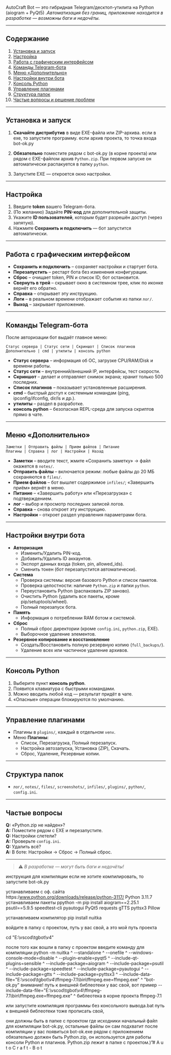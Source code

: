 AutoCraft Bot — это гибридная Telegram/десктоп-утилита на Python (aiogram + PyQt5)
._Автоматизация без границ, приложение находится в разработке — возможны баги и недочёты._

---
## Содержание
1. [Установка и запуск](#установка-и-запуск)
2. [Настройка](#настройка)
3. [Работа с графическим интерфейсом](#работа-с-графическим-интерфейсом)
4. [Команды Telegram-бота](#команды-telegram-бота)
5. [Меню «Дополнительно»](#меню-дополнительно)
6. [Настройки внутри бота](#настройки-внутри-бота)
7. [Консоль Python](#консоль-python)
8. [Управление плагинами](#управление-плагинами)
9. [Структура папок](#структура-папок)
10. [Частые вопросы и решение проблем](#частые-вопросы-и-решение-проблем)

---

## Установка и запуск
1. **Скачайте дистрибутив** в виде EXE-файла или ZIP-архива.
если в exe, то запустите программу.
если архив проекта, то точка входа bot-ok.py

2. **Обязательно** поместите рядом с bot-ok.py (в корне проекта) или рядом с  EXE-файлом архив `Python.zip`. При первом запуске он автоматически распакуется в папку `python`.
3. Запустите EXE — откроется окно настройки.

---

## Настройка
1. Введите **token** вашего Telegram-бота.
2. (По желанию) Задайте **PIN-код** для дополнительной защиты.
3. Укажите **ID пользователей**, которым будет разрешён доступ (через запятую).
4. Нажмите **Сохранить и подключить** — бот запустится автоматически.

---

## Работа с графическим интерфейсом
- **Сохранить и подключить** – сохраняет настройки и стартует бота.
- **Перезапустить** – рестарт бота без изменения конфигурации.
- **Сброс** – очищает token, PIN и список ID; бот остановится.
- **Свернуть в трей** – скрывает окно в системном трее, клик по иконке вернёт его обратно.
- **Справка** – открывает эту инструкцию.
- **Логи** – в реальном времени отображает события из папки `лог/`.
- **Выход** – закрывает приложение.

---

## Команды Telegram-бота
После авторизации бот выдаёт главное меню:
```
Статус сервера | Статус сети | Скриншот | Список плагинов  
Дополнительно | cmd | утилиты | консоль python
```
- **Статус сервера** – информация об ОС, загрузке CPU/RAM/Disk и времени работы.
- **Статус сети** – внутренний/внешний IP, интерфейсы, тест скорости.
- **Скриншот** – делает и отправляет снимок экрана; хранит только 500 последних.
- **Список плагинов** – показывает установленные расширения.
- **cmd** – быстрый доступ к системным командам (ping, ipconfig/ifconfig, dir/ls и др.).
- **утилиты** – раздел в разработке.
- **консоль python** – безопасная REPL-среда для запуска скриптов прямо в чате.

---

## Меню «Дополнительно»
```
Заметки | Отправить файлы | Прием файлов | Питание  
Плагины | Справка | лог | Настройки | Назад
```
- **Заметки** – вводите текст, жмите «Сохранить заметку» → файл окажется в `notes/`.
- **Отправить файлы** – включается режим: любые файлы до 20 МБ сохраняются в `files/`.
- **Прием файлов** – бот вышлет содержимое `infiles/`; «Завершить приём» вернёт в меню.
- **Питание** – «Завершить работу» или «Перезагрузка» с подтверждением.
- **лог** – выбор и просмотр последних записей логов.
- **Справка** – снова откроет эту инструкцию.
- **Настройки** – откроет раздел управления параметрами бота.

---

## Настройки внутри бота
- **Авторизация**
  - Изменить/Удалить PIN-код.
  - Добавить/Удалить ID аккаунтов.
  - Экспорт данных входа (token, pin, allowed_ids).
  - Сменить токен (бот перезапустится автоматически).
- **Система**
  - Проверка системы: версия базового Python и список пакетов.
  - Проверка целостности: наличие `Python.zip` и папки `python`.
  - Переустановить Python (распаковать ZIP заново).
  - Очистить Python (удалить все пакеты, кроме pip/setuptools/wheel).
  - Полный перезапуск бота.
- **Память**
  - Информация о потреблении RAM ботом и системой.
- **Сброс**
  - Полный сброс директории (кроме `config.ini`, `python.zip`, EXE).
  - Выборочное удаление элементов.
- **Резервное копирование и восстановление**
  - Создать/Восстановить полную резервную копию (`full_backups/`).
  - Удаление всех или частичное удаление архивов.

---

## Консоль Python
1. Выберите пункт **консоль python**.
2. Появится клавиатура с быстрыми командами.
3. Можно вводить любой код — результат придёт в чате.
4. «Опасные» операции блокируются по умолчанию.

---

## Управление плагинами
- Плагины в `plugins/`, каждый в отдельном `venv`.
- Меню **Плагины**:
  - Список, Перезагрузка, Полный перезапуск.
  - Настройка автозапуска, Установка (ZIP), Скачать.
  - Сброс, Удаление, Резервные копии.

---

## Структура папок
- `лог/`, `notes/`, `files/`, `screenshots/`, `infiles/`, `plugins/`, `python/`, `config.ini`.

---

## Частые вопросы
**Q:** «Python.zip не найден»?  
**A:** Поместите рядом с EXE и перезапустите.  
**Q:** Настройки слетели?  
**A:** Проверьте `config.ini`.  
**Q:** Удалить всё?  
**A:** В боте: Настройки → Сброс → Полный сброс.

---

> ⚠️ _В разработке — могут быть баги и недочёты!_  


инструкция для компиляции
если не хотите компилировать, то запустите bot-ok.py

устанавливаем с оф. сайта
 https:/www.python.org/downloads/release/python-3117/
Python 3.11.7
устанавливаем пакеты
ppython -m pip install aiogram==2.25.1 psutil==5.9.5 speedtest-cli pyautogui PyQt5 requests gTTS pyttsx3 Pillow

устанавливаем компилятор
pip install nuitka

войдите в папку с проектом, путь у вас свой, а это мой путь проекта

cd "E:\vscod\tgbot\v4"

после того как вошли в папку с проектом введите команду для компиляции
python -m nuitka ^
    --standalone ^
    --onefile ^
    --windows-console-mode=disable ^
    --plugin-enable=pyqt5 ^
    --include-qt-plugins=sensible ^
    --include-package=aiogram ^
    --include-package=psutil ^
    --include-package=speedtest ^
    --include-package=pyautogui ^
    --include-package=gtts ^
    --include-package=pyttsx3 ^
    --include-data-file="E:\vscod\tgbot\v4\ffmpeg-7.1\bin\ffmpeg.exe=ffmpeg.exe" ^
    "bot-ok.py"
внимание!
путь к внешней библеотеки у вас свой, вот пример     --include-data-file="E:\vscod\tgbot\v4\ffmpeg-7.1\bin\ffmpeg.exe=ffmpeg.exe" ^
библеотека в корне проекта ffmpeg-7.1

или запустите
компиляция программы без консольного вывода.bat
путь к внешней библеотеки тоже прописать свой, 

 они должны быть в папке с проектом где исходники
начальный файл для компиляции bot-ok.py, остальные файлы он сам подхватит
после компиляции у вас появиться bot-ok.exe
рядом с приложением обязательно должен быть Python.zip, он используется для работы консоли Python и плагинов.
Python.zip лежит в папке с проектом.)”#   A u t o C r a f t - B o t 
 
 